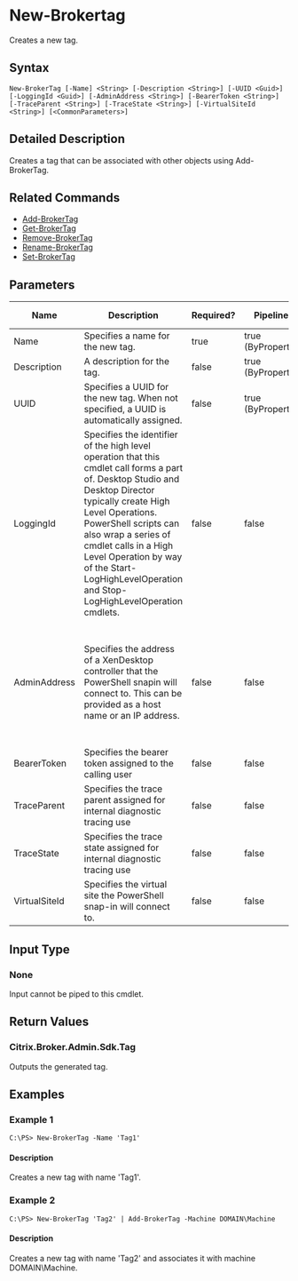 ﻿
# New-Brokertag
Creates a new tag.
## Syntax

```
New-BrokerTag [-Name] <String> [-Description <String>] [-UUID <Guid>] [-LoggingId <Guid>] [-AdminAddress <String>] [-BearerToken <String>] [-TraceParent <String>] [-TraceState <String>] [-VirtualSiteId <String>] [<CommonParameters>]
```

## Detailed Description
Creates a tag that can be associated with other objects using Add-BrokerTag.


## Related Commands

* [Add-BrokerTag](../Add-BrokerTag/)
* [Get-BrokerTag](../Get-BrokerTag/)
* [Remove-BrokerTag](../Remove-BrokerTag/)
* [Rename-BrokerTag](../Rename-BrokerTag/)
* [Set-BrokerTag](../Set-BrokerTag/)
## Parameters
| Name   | Description | Required? | Pipeline Input | Default Value |
| --- | --- | --- | --- | --- |
| Name | Specifies a name for the new tag. | true | true (ByPropertyName) |  |
| Description | A description for the tag. | false | true (ByPropertyName) |  |
| UUID | Specifies a UUID for the new tag. When not specified, a UUID is automatically assigned. | false | true (ByPropertyName) |  |
| LoggingId | Specifies the identifier of the high level operation that this cmdlet call forms a part of. Desktop Studio and Desktop Director typically create High Level Operations. PowerShell scripts can also wrap a series of cmdlet calls in a High Level Operation by way of the Start-LogHighLevelOperation and Stop-LogHighLevelOperation cmdlets. | false | false |  |
| AdminAddress | Specifies the address of a XenDesktop controller that the PowerShell snapin will connect to. This can be provided as a host name or an IP address. | false | false | Localhost. Once a value is provided by any cmdlet, this value will become the default. |
| BearerToken | Specifies the bearer token assigned to the calling user | false | false |  |
| TraceParent | Specifies the trace parent assigned for internal diagnostic tracing use | false | false |  |
| TraceState | Specifies the trace state assigned for internal diagnostic tracing use | false | false |  |
| VirtualSiteId | Specifies the virtual site the PowerShell snap-in will connect to. | false | false |  |

## Input Type

### None
Input cannot be piped to this cmdlet.
## Return Values

### Citrix.Broker.Admin.Sdk.Tag
Outputs the generated tag.
## Examples

### Example 1

```
C:\PS> New-BrokerTag -Name 'Tag1'
```

#### Description
Creates a new tag with name 'Tag1'.
### Example 2

```
C:\PS> New-BrokerTag 'Tag2' | Add-BrokerTag -Machine DOMAIN\Machine
```

#### Description
Creates a new tag with name 'Tag2' and associates it with machine DOMAIN\\Machine.
